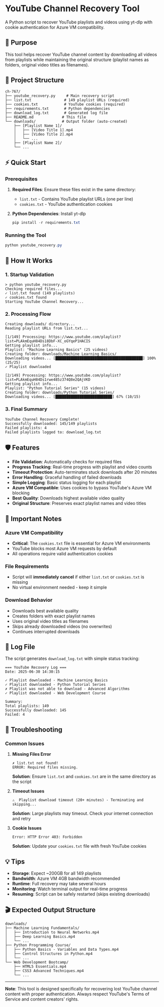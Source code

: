 # YouTube Channel Recovery Tool

A Python script to recover YouTube playlists and videos using yt-dlp with cookie authentication for Azure VM compatibility.

## 🎯 Purpose

This tool helps recover YouTube channel content by downloading all videos from playlists while maintaining the original structure (playlist names as folders, original video titles as filenames).

## 📁 Project Structure

```
ch-767/
├── youtube_recovery.py     # Main recovery script
├── list.txt               # 149 playlist URLs (required)
├── cookies.txt            # YouTube cookies (required)
├── requirements.txt       # Python dependencies
├── download_log.txt       # Generated log file
├── README.md             # This file
└── downloads/            # Output folder (auto-created)
    ├── [Playlist Name 1]/
    │   ├── [Video Title 1].mp4
    │   ├── [Video Title 2].mp4
    │   └── ...
    ├── [Playlist Name 2]/
    └── ...
```

## ⚡ Quick Start

### Prerequisites

1. **Required Files**: Ensure these files exist in the same directory:
   - `list.txt` - Contains YouTube playlist URLs (one per line)
   - `cookies.txt` - YouTube authentication cookies

2. **Python Dependencies**: Install yt-dlp
   ```powershell
   pip install -r requirements.txt
   ```

### Running the Tool

```powershell
python youtube_recovery.py
```

## 🔧 How It Works

### 1. Startup Validation
```
> python youtube_recovery.py
Checking required files...
✓ list.txt found (149 playlists)
✓ cookies.txt found
Starting YouTube Channel Recovery...
```

### 2. Processing Flow
```
Creating downloads/ directory...
Reading playlist URLs from list.txt...

[1/149] Processing: https://www.youtube.com/playlist?list=PLAkmEquH84Ds18DbF-XC_oGYqeP1HACIS
Getting playlist info...
Playlist: "Machine Learning Basics" (25 videos)
Creating folder: downloads/Machine Learning Basics/
Downloading videos... [████████████████████████████████████████] 100% (25/25)
✓ Playlist downloaded

[2/149] Processing: https://www.youtube.com/playlist?list=PLAkmEquH84Ds1rwe485z374Q8e2QAjVKD
Getting playlist info...
Playlist: "Python Tutorial Series" (15 videos)
Creating folder: downloads/Python Tutorial Series/
Downloading videos... [██████████████████████████] 67% (10/15)
```

### 3. Final Summary
```
YouTube Channel Recovery Complete!
Successfully downloaded: 145/149 playlists
Failed playlists: 4
Failed playlists logged to: download_log.txt
```

## 🛡️ Features

- **File Validation**: Automatically checks for required files
- **Progress Tracking**: Real-time progress with playlist and video counts
- **Timeout Protection**: Auto-terminates stuck downloads after 20 minutes
- **Error Handling**: Graceful handling of failed downloads
- **Simple Logging**: Basic status logging for each playlist
- **Azure VM Compatible**: Uses cookies to bypass YouTube's Azure VM blocking
- **Best Quality**: Downloads highest available video quality
- **Original Structure**: Preserves exact playlist names and video titles

## 🚨 Important Notes

### Azure VM Compatibility
- **Critical**: The `cookies.txt` file is essential for Azure VM environments
- YouTube blocks most Azure VM requests by default
- All operations require valid authentication cookies

### File Requirements
- Script will **immediately cancel** if either `list.txt` or `cookies.txt` is missing
- No virtual environment needed - keep it simple

### Download Behavior
- Downloads best available quality
- Creates folders with exact playlist names
- Uses original video titles as filenames
- Skips already downloaded videos (no overwrites)
- Continues interrupted downloads

## 📝 Log File

The script generates `download_log.txt` with simple status tracking:

```
=== YouTube Recovery Log ===
Date: 2025-06-30 14:30:15

✓ Playlist downloaded - Machine Learning Basics
✓ Playlist downloaded - Python Tutorial Series  
✗ Playlist was not able to download - Advanced Algorithms
✓ Playlist downloaded - Web Development Course

Summary:
Total playlists: 149
Successfully downloaded: 145
Failed: 4
```

## 🔧 Troubleshooting

### Common Issues

1. **Missing Files Error**
   ```
   ✗ list.txt not found!
   ERROR: Required files missing.
   ```
   **Solution**: Ensure `list.txt` and `cookies.txt` are in the same directory as the script

2. **Timeout Issues**
   ```
   ⚠️  Playlist download timeout (20+ minutes) - Terminating and skipping...
   ```
   **Solution**: Large playlists may timeout. Check your internet connection and retry

3. **Cookie Issues**
   ```
   Error: HTTP Error 403: Forbidden
   ```
   **Solution**: Update your `cookies.txt` file with fresh YouTube cookies

## 💡 Tips

- **Storage**: Expect ~200GB for all 149 playlists
- **Bandwidth**: Azure VM 4GB bandwidth recommended
- **Runtime**: Full recovery may take several hours
- **Monitoring**: Watch terminal output for real-time progress
- **Resuming**: Script can be safely restarted (skips existing downloads)

## 🎬 Expected Output Structure

```
downloads/
├── Machine Learning Fundamentals/
│   ├── Introduction to Neural Networks.mp4
│   ├── Deep Learning Basics.mp4
│   └── ...
├── Python Programming Course/
│   ├── Python Basics - Variables and Data Types.mp4
│   ├── Control Structures in Python.mp4
│   └── ...
└── Web Development Bootcamp/
    ├── HTML5 Essentials.mp4
    ├── CSS3 Advanced Techniques.mp4
    └── ...
```

---

**Note**: This tool is designed specifically for recovering lost YouTube channel content with proper authentication. Always respect YouTube's Terms of Service and content creators' rights.
